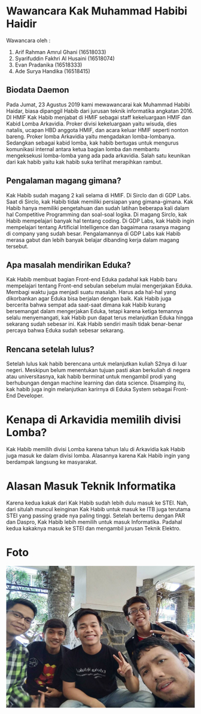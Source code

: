 # Wawancara Kak Muhammad Habibi Haidir

Wawancara oleh :

1. Arif Rahman Amrul Ghani (16518033)
2. Syarifuddin Fakhri Al Husaini (16518074)
3. Evan Pradanika (16518333)
4. Ade Surya Handika (16518415)

## Biodata Daemon
Pada Jumat, 23 Agustus 2019 kami mewawancarai kak Muhammad Habibi Haidar, biasa dipanggil Habib dari jurusan teknik informatika angkatan 2016. DI HMIF Kak Habib menjabat di HMIF sebagai staff kekeluargaan HMIF dan Kabid Lomba Arkavidia.
Proker divisi kekeluargaan yaitu wisuda, dies natalis, ucapan HBD anggota HMIF, dan acara keluar HMIF seperti nonton bareng.
Proker lomba Arkavidia yaitu mengadakan lomba-lombanya. Sedangkan sebagai kabid lomba, kak habib bertugas untuk mengurus komunikasi internal antara ketua bagian lomba dan membantu mengeksekusi lomba-lomba yang ada pada arkavidia. Salah satu keunikan dari kak habib yaitu kak habib suka terlihat merapihkan rambut.

## Pengalaman magang gimana?
Kak Habib sudah magang 2 kali selama di HMIF. Di Sirclo dan di GDP Labs. Saat di Sirclo, kak Habib tidak memiliki persiapan yang gimana-gimana. Kak Habib hanya memiliki pengetahuan dan sudah latihan beberapa kali dalam hal Competitive Programming dan soal-soal logika. Di magang Sirclo, kak Habib mempelajari banyak hal tentang coding. Di GDP Labs, kak Habib ingin mempelajari tentang Artificial Intelligence dan bagaimana rasanya magang di company yang sudah besar. Pengalamannya di GDP Labs kak Habib merasa gabut dan lebih banyak belajar dibanding kerja dalam magang tersebut.

## Apa masalah mendirikan Eduka?
Kak Habib membuat bagian Front-end Eduka padahal kak Habib baru mempelajari tentang Front-end sebulan sebelum mulai mengerjakan Eduka. Membagi waktu juga menjadi suatu masalah. Harus ada hal-hal yang dikorbankan agar Eduka bisa berjalan dengan baik. Kak Habib juga bercerita bahwa sempat ada saat-saat dimana kak Habib kurang bersemangat dalam mengerjakan Eduka, tetapi karena ketiga temannya selalu menyemangati, kak Habib pun dapat terus melanjutkan Eduka hingga sekarang sudah sebesar ini. Kak Habib sendiri masih tidak benar-benar percaya bahwa Eduka sudah sebesar sekarang.

## Rencana setelah lulus?
Setelah lulus kak habib berencana untuk melanjutkan kuliah S2nya di luar negeri. Meskipun belum menentukan tujuan pasti akan berkuliah di negera atau universitasnya, kak habib berminat untuk mengambil prodi yang berhubungan dengan machine learning dan data science. Disamping itu, kak habib juga ingin melanjutkan karirnya di Eduka System sebagai Front-End Developer.

# Kenapa di Arkavidia memilih divisi Lomba?
Kak Habib memilih divisi Lomba karena tahun lalu di Arkavidia kak Habib juga masuk ke dalam divisi lomba. Alasannya karena Kak Habib ingin yang berdampak langsung ke masyarakat.

# Alasan Masuk Teknik Informatika
Karena kedua kakak dari Kak Habib sudah lebih dulu masuk ke STEI. Nah, dari situlah muncul keinginan Kak Habib untuk masuk ke ITB juga terutama STEI yang passing grade nya paling tinggi. Setelah bertemu dengan PAR dan Daspro, Kak Habib lebih memilih untuk masuk Informatika. Padahal kedua kakaknya masuk ke STEI dan mengambil jurusan Teknik Elektro.


# Foto
![foto](./16518033-16518074-16518333-16518415.jpg)

